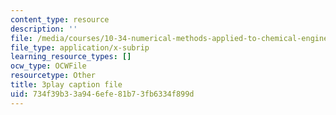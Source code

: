 ```yaml
---
content_type: resource
description: ''
file: /media/courses/10-34-numerical-methods-applied-to-chemical-engineering-fall-2015/734f39b33a946efe81b73fb6334f899d_4RSQTqPjOLw.srt
file_type: application/x-subrip
learning_resource_types: []
ocw_type: OCWFile
resourcetype: Other
title: 3play caption file
uid: 734f39b3-3a94-6efe-81b7-3fb6334f899d
---
```


